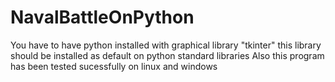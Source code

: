 # NavalBattleOnPython
You have to have python installed with graphical library "tkinter"
this library should be installed as default on python standard libraries
Also this program has been tested sucessfully on linux and windows